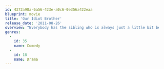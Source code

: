 ```yaml
---
id: 4372a98a-6a56-423e-a0c6-0e356a422eaa
blueprint: movie
title: 'Our Idiot Brother'
release_date: '2011-08-26'
overview: "Everybody has the sibling who is always just a little bit behind the curve when it comes to getting his life together. For sisters Liz, Miranda and Natalie, that person is their perennially upbeat brother Ned, an erstwhile organic farmer whose willingness to rely on the honesty of mankind is a less-than-optimum strategy for a tidy, trouble-free existence. Ned may be utterly lacking in common sense, but he is their brother and so, after his girlfriend dumps him and boots him off the farm, his sisters once again come to his rescue. As Liz, Miranda and Natalie each take a turn at housing Ned, their brother's unfailing commitment to honesty creates more than a few messes in their comfortable routines. But as each of their lives begins to unravel, Ned's family comes to realize that maybe, in believing and trusting the people around him, Ned isn't such an idiot after all."
genres:
  -
    id: 35
    name: Comedy
  -
    id: 18
    name: Drama
---
```

